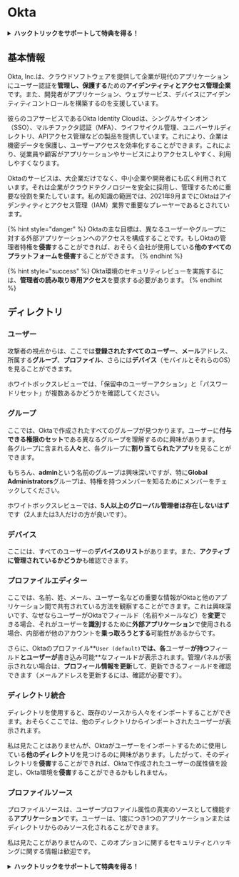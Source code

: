 # Okta

<details>

<summary><strong>ハックトリックをサポートして特典を得る！</strong></summary>

- **HackTricksで会社を宣伝したい**場合や、**最新バージョンのPEASSを入手したり、HackTricksをPDFでダウンロード**したい場合は、[**サブスクリプションプラン**](https://github.com/sponsors/carlospolop)をチェックしてください！
- [**公式PEASS＆HackTricksグッズ**](https://peass.creator-spring.com)を手に入れましょう
- [**The PEASS Family**](https://opensea.io/collection/the-peass-family)を見つけて、独占的な[**NFT**](https://opensea.io/collection/the-peass-family)のコレクションを発見しましょう
- 💬 [**Discordグループ**](https://discord.gg/hRep4RUj7f)または[**Telegramグループ**](https://t.me/peass)に参加するか、**Twitter**で私をフォローしてください 🐦 [**@carlospolopm**](https://twitter.com/carlospolopm)**.**
- **ハッキングのトリックを共有するには、**[**HackTricks**](https://github.com/carlospolop/hacktricks)と[**HackTricks Cloud**](https://github.com/carlospolop/hacktricks-cloud)のGitHubリポジトリにPRを提出してください。

</details>

## 基本情報

Okta, Inc.は、クラウドソフトウェアを提供して企業が現代のアプリケーションにユーザー認証を**管理し、保護する**ための**アイデンティティとアクセス管理企業**です。また、開発者がアプリケーション、ウェブサービス、デバイスにアイデンティティコントロールを構築するのを支援しています。

彼らのコアサービスであるOkta Identity Cloudは、シングルサインオン（SSO）、マルチファクタ認証（MFA）、ライフサイクル管理、ユニバーサルディレクトリ、APIアクセス管理などの製品を提供しています。これにより、企業は機密データを保護し、ユーザーアクセスを効率化することができます。これにより、従業員や顧客がアプリケーションやサービスによりアクセスしやすく、利用しやすくなります。

Oktaのサービスは、大企業だけでなく、中小企業や開発者にも広く利用されています。それは企業がクラウドテクノロジーを安全に採用し、管理するために重要な役割を果たしています。私の知識の範囲では、2021年9月までにOktaはアイデンティティとアクセス管理（IAM）業界で重要なプレーヤーであるとされています。

{% hint style="danger" %}
Oktaの主な目標は、異なるユーザーやグループに対する外部アプリケーションへのアクセスを構成することです。もしOktaの管理者特権を**侵害**することができれば、おそらく会社が使用している**他のすべてのプラットフォームを侵害**することができます。
{% endhint %}

{% hint style="success" %}
Okta環境のセキュリティレビューを実施するには、**管理者の読み取り専用アクセス**を要求する必要があります。
{% endhint %}

## ディレクトリ

### ユーザー

攻撃者の視点からは、ここでは**登録されたすべてのユーザー**、**メール**アドレス、所属する**グループ**、**プロファイル**、さらには**デバイス**（モバイルとそれらのOS）を見ることができます。

ホワイトボックスレビューでは、「保留中のユーザーアクション」と「パスワードリセット」が複数あるかどうかを確認してください。

### グループ

ここでは、Oktaで作成されたすべてのグループが見つかります。ユーザーに**付与できる権限のセット**である異なるグループを理解するのに興味があります。\
各グループに含まれる**人々**と、各グループに**割り当てられたアプリ**を見ることができます。

もちろん、**admin**という名前のグループは興味深いですが、特に**Global Administrators**グループは、特権を持つメンバーを知るためにメンバーをチェックしてください。

ホワイトボックスレビューでは、**5人以上のグローバル管理者は存在しないはず**です（2人または3人だけの方が良いです）。

### デバイス

ここには、すべてのユーザーの**デバイスのリスト**があります。また、**アクティブに管理されているかどうか**も確認できます。

### プロファイルエディター

ここでは、名前、姓、メール、ユーザー名などの重要な情報がOktaと他のアプリケーション間で共有されている方法を観察することができます。これは興味深いです、なぜならユーザーがOktaでフィールド（名前やメールなど）を**変更**できる場合、それがユーザーを**識別**するために**外部アプリケーション**で使用される場合、内部者が他のアカウントを**乗っ取ろうとする**可能性があるからです。

さらに、Oktaのプロファイル**`User (default)`**では、各**ユーザー**が持つ**フィールド**とユーザーが**書き込み可能**なフィールドが表示されます。管理パネルが表示されない場合は、**プロフィール情報を更新**して、更新できるフィールドを確認できます（メールアドレスを更新するには、確認が必要です）。

### ディレクトリ統合

ディレクトリを使用すると、既存のソースから人々をインポートすることができます。おそらくここでは、他のディレクトリからインポートされたユーザーが表示されます。

私は見たことはありませんが、Oktaがユーザーをインポートするために使用している**他のディレクトリ**を見つけるのに興味があります。したがって、そのディレクトリを**侵害**することができれば、Oktaで作成されたユーザーの属性値を設定し、Okta環境を**侵害**することができるかもしれません。

### プロファイルソース

プロファイルソースは、ユーザープロファイル属性の真実のソースとして機能する**アプリケーション**です。ユーザーは、1度につき1つのアプリケーションまたはディレクトリからのみソース化されることができます。

私は見たことがありませんので、このオプションに関するセキュリティとハッキングに関する情報は歓迎です。

<details>

<summary><strong>ハックトリックをサポートして特典を得る！</strong></summary>

- **HackTricksで会社を宣伝したい**場合や、**最新バージョンのPEASSを入手したり、HackTricksをPDFでダウンロード**したい場合は、[**サブスクリプションプラン**](https://github.com/sponsors/carlospolop)をチェックしてください！
- [**公式PEASS＆HackTricksグッズ**](https://peass.creator-spring.com)を手に入れましょう
- [**The PEASS Family**](https://opensea.io/collection/the-peass-family)を見つけて、独占的な[**NFT**](https://opensea.io/collection/the-peass-family)のコレクションを発見しましょう
- 💬 [**Discordグループ**](https://discord.gg
